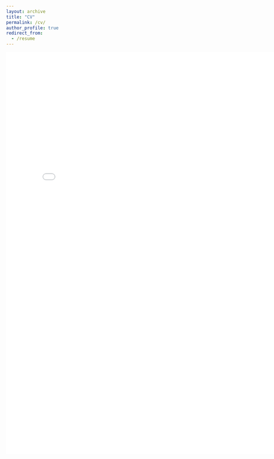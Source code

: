 ```yaml
---
layout: archive
title: "CV"
permalink: /cv/
author_profile: true
redirect_from:
  - /resume
---
```


<embed src="../files/short_CV.pdf" width="800px" height="1100px" />